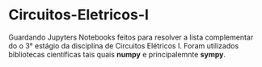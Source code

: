 # Circuitos-Eletricos-I
Guardando Jupyters Notebooks feitos para resolver a lista complementar do o 3° estágio da disciplina de Circuitos Elétricos I. Foram utilizados bibliotecas científicas tais quais **numpy** e principalemnte **sympy**.
